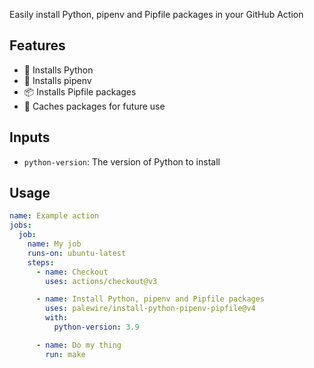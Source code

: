 Easily install Python, pipenv and Pipfile packages in your GitHub Action

## Features

- 🐍 Installs Python
- 🔨 Installs pipenv
- 📦 Installs Pipfile packages
- 💽 Caches packages for future use

## Inputs

* `python-version`: The version of Python to install

## Usage

```yaml
name: Example action
jobs:
  job:
    name: My job
    runs-on: ubuntu-latest
    steps:
      - name: Checkout
        uses: actions/checkout@v3

      - name: Install Python, pipenv and Pipfile packages
        uses: palewire/install-python-pipenv-pipfile@v4
        with:
          python-version: 3.9

      - name: Do my thing
        run: make
```
